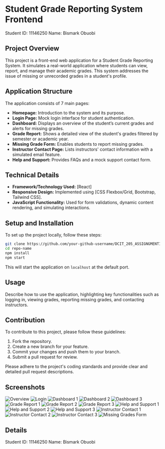 # Student Grade Reporting System Frontend
Student ID: 11146250
Name: Bismark Obuobi

## Project Overview

This project is a front-end web application for a Student Grade Reporting System. It simulates a real-world application where students can view, report, and manage their academic grades. This system addresses the issue of missing or unrecorded grades in a student's profile.

## Application Structure

The application consists of 7 main pages:

- **Homepage:** Introduction to the system and its purpose.
- **Login Page:** Mock login interface for student authentication.
- **Dashboard:** Displays an overview of the student’s current grades and alerts for missing grades.
- **Grade Report:** Shows a detailed view of the student's grades filtered by semester or academic year.
- **Missing Grade Form:** Enables students to report missing grades.
- **Instructor Contact Page:** Lists instructors' contact information with a simulated email feature.
- **Help and Support:** Provides FAQs and a mock support contact form.

## Technical Details

- **Framework/Technology Used:** [React]
- **Responsive Design:** Implemented using [CSS Flexbox/Grid, Bootstrap, Tailwind CSS].
- **JavaScript Functionality:** Used for form validations, dynamic content rendering, and simulating interactions.

## Setup and Installation

To set up the project locally, follow these steps:

```bash
git clone https://github.com/your-github-username/DCIT_205_ASSIGNGMENT1.git
cd repo-name
npm install
npm start
```

This will start the application on `localhost` at the default port.

## Usage

Describe how to use the application, highlighting key functionalities such as logging in, viewing grades, reporting missing grades, and contacting instructors.

## Contribution

To contribute to this project, please follow these guidelines:

1. Fork the repository.
2. Create a new branch for your feature.
3. Commit your changes and push them to your branch.
4. Submit a pull request for review.

Please adhere to the project's coding standards and provide clear and detailed pull request descriptions.

## Screenshots
![Overview](/missing-grade-reporting-system/Screenshots/Screenshot175.png)
![Login](/missing-grade-reporting-system/Screenshots/Screenshot176.png)
![Dashboard 1](/missing-grade-reporting-system/Screenshots/Screenshot177.png)
![Dashboard 2](/missing-grade-reporting-system/Screenshots/Screenshot178.png)
![Dashboard 3](/missing-grade-reporting-system/Screenshots/Screenshot179.png)
![Grade Report 1](/missing-grade-reporting-system/Screenshots/Screenshot180.png)
![Grade Report 2](/missing-grade-reporting-system/Screenshots/Screenshot181.png)
![Grade Report 3](/missing-grade-reporting-system/Screenshots/Screenshot182.png)
![Help and Support 1](/missing-grade-reporting-system/Screenshots/Screenshot183.png)
![Help and Support 2](/missing-grade-reporting-system/Screenshots/Screenshot184.png)
![Help and Support 3](/missing-grade-reporting-system/Screenshots/Screenshot185.png)
![Instructor Contact 1](/missing-grade-reporting-system/Screenshots/Screenshot186.png)
![Instructor Contact 2](/missing-grade-reporting-system/Screenshots/Screenshot187.png)
![Instructor Contact 3](/missing-grade-reporting-system/Screenshots/Screenshot188.png)
![Missing Grades Form](/missing-grade-reporting-system/Screenshots/Screenshot189.png)



## Details
Student ID: 11146250
Name: Bismark Obuobi
